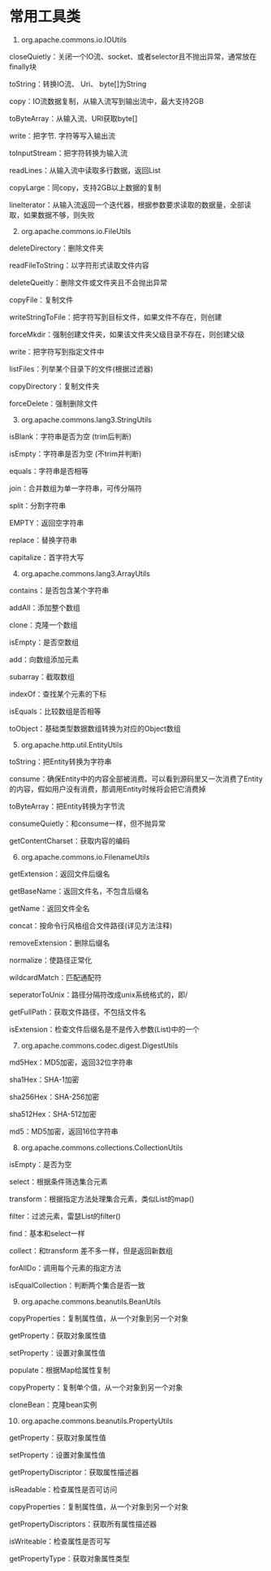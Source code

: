 # 常用工具类
1. org.apache.commons.io.IOUtils

closeQuietly：关闭一个IO流、socket、或者selector且不抛出异常，通常放在finally块

toString：转换IO流、 Uri、 byte[]为String

copy：IO流数据复制，从输入流写到输出流中，最大支持2GB

toByteArray：从输入流、URI获取byte[]

write：把字节. 字符等写入输出流

toInputStream：把字符转换为输入流

readLines：从输入流中读取多行数据，返回List<String>
  
copyLarge：同copy，支持2GB以上数据的复制

lineIterator：从输入流返回一个迭代器，根据参数要求读取的数据量，全部读取，如果数据不够，则失败


2. org.apache.commons.io.FileUtils

deleteDirectory：删除文件夹

readFileToString：以字符形式读取文件内容

deleteQueitly：删除文件或文件夹且不会抛出异常

copyFile：复制文件

writeStringToFile：把字符写到目标文件，如果文件不存在，则创建

forceMkdir：强制创建文件夹，如果该文件夹父级目录不存在，则创建父级

write：把字符写到指定文件中

listFiles：列举某个目录下的文件(根据过滤器)

copyDirectory：复制文件夹

forceDelete：强制删除文件


3. org.apache.commons.lang3.StringUtils

isBlank：字符串是否为空 (trim后判断)

isEmpty：字符串是否为空 (不trim并判断)

equals：字符串是否相等

join：合并数组为单一字符串，可传分隔符

split：分割字符串

EMPTY：返回空字符串

replace：替换字符串

capitalize：首字符大写


4. org.apache.commons.lang3.ArrayUtils

contains：是否包含某个字符串

addAll：添加整个数组

clone：克隆一个数组

isEmpty：是否空数组

add：向数组添加元素

subarray：截取数组

indexOf：查找某个元素的下标

isEquals：比较数组是否相等

toObject：基础类型数据数组转换为对应的Object数组


5. org.apache.http.util.EntityUtils

toString：把Entity转换为字符串

consume：确保Entity中的内容全部被消费。可以看到源码里又一次消费了Entity的内容，假如用户没有消费，那调用Entity时候将会把它消费掉

toByteArray：把Entity转换为字节流

consumeQuietly：和consume一样，但不抛异常

getContentCharset：获取内容的编码


6. org.apache.commons.io.FilenameUtils

getExtension：返回文件后缀名

getBaseName：返回文件名，不包含后缀名

getName：返回文件全名

concat：按命令行风格组合文件路径(详见方法注释)

removeExtension：删除后缀名

normalize：使路径正常化

wildcardMatch：匹配通配符

seperatorToUnix：路径分隔符改成unix系统格式的，即/

getFullPath：获取文件路径，不包括文件名

isExtension：检查文件后缀名是不是传入参数(List<String>)中的一个
  

7. org.apache.commons.codec.digest.DigestUtils

md5Hex：MD5加密，返回32位字符串

sha1Hex：SHA-1加密

sha256Hex：SHA-256加密

sha512Hex：SHA-512加密

md5：MD5加密，返回16位字符串


8. org.apache.commons.collections.CollectionUtils

isEmpty：是否为空

select：根据条件筛选集合元素

transform：根据指定方法处理集合元素，类似List的map()

filter：过滤元素，雷瑟List的filter()

find：基本和select一样

collect：和transform 差不多一样，但是返回新数组

forAllDo：调用每个元素的指定方法

isEqualCollection：判断两个集合是否一致


9. org.apache.commons.beanutils.BeanUtils

copyProperties：复制属性值，从一个对象到另一个对象

getProperty：获取对象属性值

setProperty：设置对象属性值

populate：根据Map给属性复制

copyProperty：复制单个值，从一个对象到另一个对象

cloneBean：克隆bean实例


10. org.apache.commons.beanutils.PropertyUtils

getProperty：获取对象属性值

setProperty：设置对象属性值

getPropertyDiscriptor：获取属性描述器

isReadable：检查属性是否可访问

copyProperties：复制属性值，从一个对象到另一个对象

getPropertyDiscriptors：获取所有属性描述器

isWriteable：检查属性是否可写

getPropertyType：获取对象属性类型

